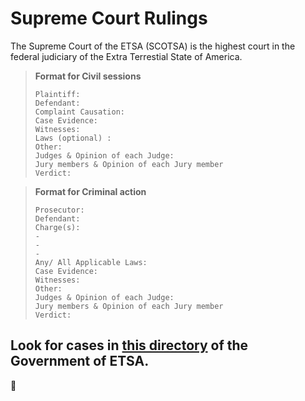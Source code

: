# Supreme Court Rulings

The Supreme Court of the ETSA (SCOTSA) is the highest court in the federal judiciary of the Extra Terrestial State of America.

> **Format for Civil sessions**
> ```
> Plaintiff:
> Defendant: 
> Complaint Causation:
> Case Evidence: 
> Witnesses: 
> Laws (optional) :
> Other: 
> Judges & Opinion of each Judge: 
> Jury members & Opinion of each Jury member
> Verdict:
> ```

> **Format for Criminal action**
> ```
> Prosecutor: 
> Defendant: 
> Charge(s): 
> - 
> - 
> - 
> Any/ All Applicable Laws: 
> Case Evidence: 
> Witnesses: 
> Other: 
> Judges & Opinion of each Judge: 
> Jury members & Opinion of each Jury member
> Verdict:
> ```

## Look for cases in [this directory](../Supreme%20Court%20Rulings) of the Government of ETSA.

🗽

